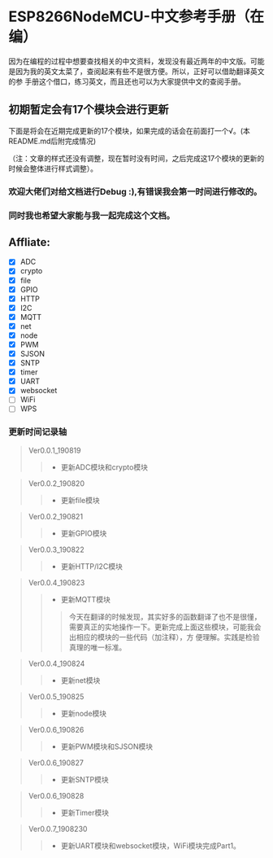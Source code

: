 # ESP8266NodeMCU-中文参考手册（在编）

因为在编程的过程中想要查找相关的中文资料，发现没有最近两年的中文版。可能是因为我的英文太菜了，查阅起来有些不是很方便。所以，正好可以借助翻译英文的参
手册这个借口，练习英文，而且还也可以为大家提供中文的查阅手册。

## 初期暂定会有17个模块会进行更新

下面是将会在近期完成更新的17个模块，如果完成的话会在前面打一个√。(本README.md后附完成情况)

（注：文章的样式还没有调整，现在暂时没有时间，之后完成这17个模块的更新的时候会整体进行样式调整）。

### 欢迎大佬们对给文档进行Debug :),有错误我会第一时间进行修改的。
### 同时我也希望大家能与我一起完成这个文档。

## Affliate:
 - [x] ADC          
 - [x] crypto           
 - [x] file 
 - [x] GPIO  
 - [x] HTTP 
 - [x] I2C   
 - [x] MQTT
 - [x] net 
 - [x] node   
 - [x] PWM  
 - [x] SJSON 
 - [x] SNTP 
 - [x] timer 
 - [x] UART
 - [x] websocket 
 - [ ] WiFi  
 - [ ] WPS

### 更新时间记录轴
> Ver0.0.1_190819
>>* 更新ADC模块和crypto模块

> Ver0.0.2_190820
>>* 更新file模块

>Ver0.0.2_190821
>>* 更新GPIO模块

>Ver0.0.3_190822
>>* 更新HTTP/I2C模块

>Ver0.0.4_190823
>>* 更新MQTT模块
>>> 今天在翻译的时候发现，其实好多的函数翻译了也不是很懂，需要真正的实地操作一下。更新完成上面这些模块，可能我会出相应的模块的一些代码（加注释），方
>>> 便理解。实践是检验真理的唯一标准。

>Ver0.0.4_190824
>>* 更新net模块

>Ver0.0.5_190825
>>* 更新node模块

>Ver0.0.6_190826
>>* 更新PWM模块和SJSON模块

>Ver0.0.6_190827
>>* 更新SNTP模块

>Ver0.0.6_190828
>>* 更新Timer模块

>Ver0.0.7_1908230
>>* 更新UART模块和websocket模块，WiFi模块完成Part1。
